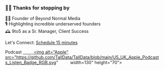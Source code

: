 ### 👋🏾 Thanks for stopping by

 🕴🏾 Founder of Beyond Normal Media               <br>
 🎙️ Highlighting incredible underserved founders <br>
 🕰️ 9to5 as a Sr. Manager, Client Success        <br>
 
Let's Connect: <a href="https://calendly.com/talldata/quick">Schedule 15 minutes</a>

Podcast <a href="https://podcasts.apple.com/us/podcast/beyond-normal/id1514971138">
         <img alt="Apple" src="https://github.com/TallData/TallData/blob/main/US_UK_Apple_Podcasts_Listen_Badge_RGB.svg"
         width=130" height="70">
      </a>

<!--
**TallData/TallData** is a ✨ _special_ ✨ repository because its `README.md` (this file) appears on your GitHub profile.

Here are some ideas to get you started:


- 🌱 I’m currently learning ...
- 👯 I’m looking to collaborate on ...
- 🤔 I’m looking for help with ...
- 💬 Ask me about ...
- 📫 How to reach me: ...
- 😄 Pronouns: ...
- ⚡ Fun fact: ...
-->
